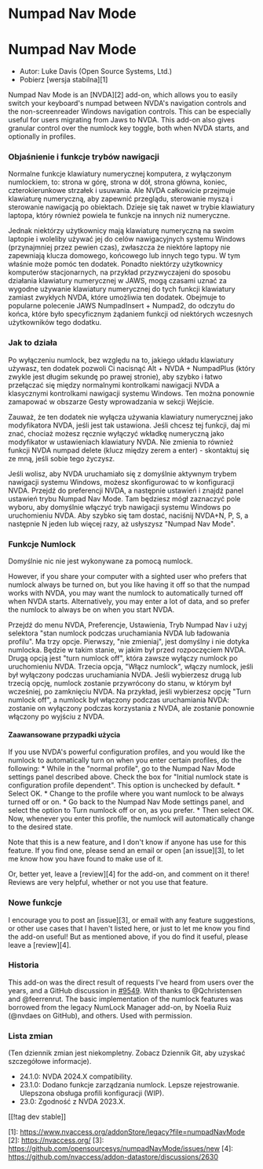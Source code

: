 # Numpad Nav Mode #

# Numpad Nav Mode

* Autor: Luke Davis (Open Source Systems, Ltd.)
* Pobierz [wersja stabilna][1]

Numpad Nav Mode is an [NVDA][2] add-on, which allows you to easily switch
your keyboard's numpad between NVDA's navigation controls and the
non-screenreader Windows navigation controls. This can be especially useful
for users migrating from Jaws to NVDA. This add-on also gives granular
control over the numlock key toggle, both when NVDA starts, and optionally
in profiles.

### Objaśnienie i funkcje trybów nawigacji

Normalne funkcje klawiatury numerycznej komputera, z wyłączonym numlockiem,
to: strona w górę, strona w dół, strona główna, koniec, czterokierunkowe
strzałek i usuwania.  Ale NVDA całkowicie przejmuje klawiaturę numeryczną,
aby zapewnić przeglądu, sterowanie myszą i sterowanie nawigacją po
obiektach. Dzieje się tak nawet w trybie klawiatury laptopa, który również
powiela te funkcje na innych niż numeryczne.

Jednak niektórzy użytkownicy mają klawiaturę numeryczną na swoim laptopie i
woleliby używać jej do celów nawigacyjnych systemu Windows (przynajmniej
przez pewien czas), zwłaszcza że niektóre laptopy nie zapewniają klucza
domowego, końcowego lub innych tego typu.  W tym właśnie może pomóc ten
dodatek.  Ponadto niektórzy użytkownicy komputerów stacjonarnych, na
przykład przyzwyczajeni do sposobu działania klawiatury numerycznej w JAWS,
mogą czasami uznać za wygodne używanie klawiatury numerycznej do tych
funkcji klawiatury zamiast zwykłych NVDA, które umożliwia ten dodatek.
Obejmuje to popularne polecenie JAWS NumpadInsert + Numpad2, do odczytu do
końca, które było specyficznym żądaniem funkcji od niektórych wczesnych
użytkowników tego dodatku.

### Jak to działa

Po wyłączeniu numlock, bez względu na to, jakiego układu klawiatury używasz,
ten dodatek pozwoli Ci nacisnąć Alt + NVDA + NumpadPlus (który zwykle jest
długim sekundę po prawej stronie), aby szybko i łatwo przełączać się między
normalnymi kontrolkami nawigacji NVDA a klasycznymi kontrolkami nawigacji
systemu Windows. Ten można ponownie zamapować w obszarze Gesty wprowadzania
w sekcji Wejście.

Zauważ, że ten dodatek nie wyłącza używania klawiatury numerycznej jako
modyfikatora NVDA, jeśli jest tak ustawiona. Jeśli chcesz tej funkcji, daj
mi znać, chociaż możesz ręcznie wyłączyć wkładkę numeryczną jako modyfikator
w ustawieniach klawiatury NVDA. Nie zmienia to również funkcji NVDA numpad
delete (klucz między zerem a enter) - skontaktuj się ze mną, jeśli sobie
tego życzysz.

Jeśli wolisz, aby NVDA uruchamiało się z domyślnie aktywnym trybem nawigacji
systemu Windows, możesz skonfigurować to w konfiguracji NVDA.  Przejdź do
preferencji NVDA, a następnie ustawień i znajdź panel ustawień trybu Numpad
Nav Mode.  Tam będziesz mógł zaznaczyć pole wyboru, aby domyślnie włączyć
tryb nawigacji systemu Windows po uruchomieniu NVDA.  Aby szybko się tam
dostać, naciśnij NVDA+N, P, S, a następnie N jeden lub więcej razy, aż
usłyszysz "Numpad Nav Mode".

### Funkcje Numlock

Domyślnie nic nie jest wykonywane za pomocą numlock.

However, if you share your computer with a sighted user who prefers that
numlock always be turned on, but you like having it off so that the numpad
works with NVDA, you may want the numlock to automatically turned off when
NVDA starts.  Alternatively, you may enter a lot of data, and so prefer the
numlock to always be on when you start NVDA.

 Przejdź do menu NVDA, Preferencje, Ustawienia, Tryb Numpad Nav i użyj selektora "stan numlock podczas uruchamiania NVDA lub ładowania profilu". Ma trzy opcje. Pierwszy, "nie zmieniaj", jest domyślny i nie dotyka numlocka. Będzie w takim stanie, w jakim był przed rozpoczęciem NVDA.
Drugą opcją jest "turn numlock off", która zawsze wyłączy numlock po uruchomieniu NVDA. Trzecia opcja, "Włącz numlock", włączy numlock, jeśli był wyłączony podczas uruchamiania NVDA.
Jeśli wybierzesz drugą lub trzecią opcję, numlock zostanie przywrócony do stanu, w którym był wcześniej, po zamknięciu NVDA. Na przykład, jeśli wybierzesz opcję "Turn numlock off", a numlock był włączony podczas uruchamiania NVDA: zostanie on wyłączony podczas korzystania z NVDA, ale zostanie ponownie włączony po wyjściu z NVDA.

#### Zaawansowane przypadki użycia

If you use NVDA's powerful configuration profiles, and you would like the
numlock to automatically turn on when you enter certain profiles, do the
following: * While in the "normal profile", go to the Numpad Nav Mode
settings panel described above. Check the box for "Initial numlock state is
configuration profile dependent". This option is unchecked by default.  *
Select OK.  * Change to the profile where you want numlock to be always
turned off or on.  * Go back to the Numpad Nav Mode settings panel, and
select the option to Turn numlock off or on, as you prefer.  * Then select
OK. Now, whenever you enter this profile, the numlock will automatically
change to the desired state.

Note that this is a new feature, and I don't know if anyone has use for this
feature. If you find one, please send an email or open [an issue][3], to let
me know how you have found to make use of it.

Or, better yet, leave a [review][4] for the add-on, and comment on it there!
Reviews are very helpful, whether or not you use that feature.

### Nowe funkcje

I encourage you to post an [issue][3], or email with any feature
suggestions, or other use cases that I haven't listed here, or just to let
me know you find the add-on useful! But as mentioned above, if you do find
it useful, please leave a [review][4].

### Historia

This add-on was the direct result of requests I've heard from users over the
years, and a GitHub discussion in
[#9549](https://github.com/nvaccess/nvda/issues/9549). With thanks to
@Qchristensen and @feerrenrut.  The basic implementation of the numlock
features was borrowed from the legacy NumLock Manager add-on, by Noelia Ruiz
(@nvdaes on GitHub), and others. Used with permission.

### Lista zmian

(Ten dziennik zmian jest niekompletny. Zobacz Dziennik Git, aby uzyskać
szczegółowe informacje).

* 24.1.0: NVDA 2024.X compatibility.
* 23.1.0: Dodano funkcje zarządzania numlock. Lepsze
  rejestrowanie. Ulepszona obsługa profili konfiguracji (WIP).
* 23.0: Zgodność z NVDA 2023.X.

[[!tag dev stable]]

[1]: https://www.nvaccess.org/addonStore/legacy?file=numpadNavMode [2]:
https://nvaccess.org/ [3]:
https://github.com/opensourcesys/numpadNavMode/issues/new [4]:
https://github.com/nvaccess/addon-datastore/discussions/2630
